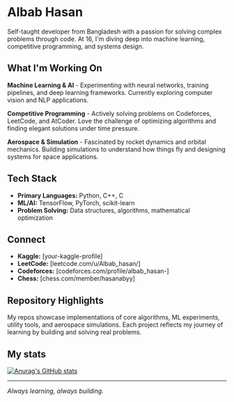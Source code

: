 # Albab Hasan

Self-taught developer from Bangladesh with a passion for solving complex problems through code. At 16, I'm diving deep into machine learning, competitive programming, and systems design.

## What I'm Working On

**Machine Learning & AI** - Experimenting with neural networks, training pipelines, and deep learning frameworks. Currently exploring computer vision and NLP applications.

**Competitive Programming** - Actively solving problems on Codeforces, LeetCode, and AtCoder. Love the challenge of optimizing algorithms and finding elegant solutions under time pressure.

**Aerospace & Simulation** - Fascinated by rocket dynamics and orbital mechanics. Building simulations to understand how things fly and designing systems for space applications.

## Tech Stack

- **Primary Languages:** Python, C++, C
- **ML/AI:** TensorFlow, PyTorch, scikit-learn
- **Problem Solving:** Data structures, algorithms, mathematical optimization

## Connect

- **Kaggle:** [your-kaggle-profile]
- **LeetCode:** [leetcode.com/u/Albab_hasan/]
- **Codeforces:** [codeforces.com/profile/albab_hasan-]
- **Chess:** [chess.com/member/hasanabyy]

## Repository Highlights

My repos showcase implementations of core algorithms, ML experiments, utility tools, and aerospace simulations. Each project reflects my journey of learning by building and solving real problems.

## My stats
[![Anurag's GitHub stats](https://github-readme-stats.vercel.app/api?username=Albab-Hasan)](https://github.com/anuraghazra/github-readme-stats)

---

*Always learning, always building.*
